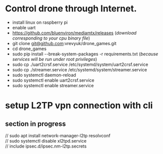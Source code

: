 # Control drone through Internet.

- install linux on raspberry pi
- enable uart
- https://github.com/bluenviron/mediamtx/releases (*download corresponding to your cpu binary file*)
- git clone git@github.com:vrevyuk/drone_games.git
- cd drone_games
- sudo pip install --break-system-packages -r requirements.txt (*because services will be run under root privileges*)
- sudo cp ./uart2crsf.service /etc/systemd/system/uart2crsf.service
- sudo cp ./streamer.service /etc/systemd/system/streamer.service
- sudo systemctl daemon-reload
- sudo systemctl enable uart2crsf.service
- sudo systemctl enable streamer.service


# setup L2TP vpn connection with cli
## section in progress
// sudo apt install network-manager-l2tp resolvconf<br>
// sudo systemctl disable xl2tpd.service<br>
// include ipsec.d/ipsec.nm-l2tp.secrets

